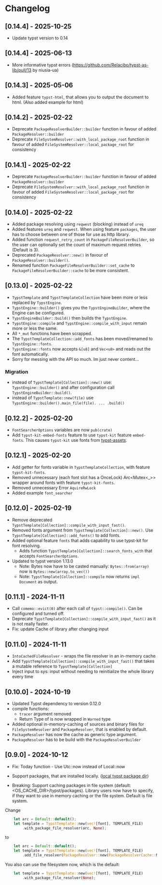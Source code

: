 # Changelog

## [0.14.4] - 2025-10-25

- Update typst version to 0.14

## [0.14.4] - 2025-06-13

- More informative typst errors (https://github.com/Relacibo/typst-as-lib/pull/13 by niusia-ua)

## [0.14.3] - 2025-05-06

- Added feature `typst-html`, that allows you to output the document to html. (Also added example for html)

## [0.14.2] - 2025-02-22

- Deprecate `PackageResolverBuilder::builder` function in favour of added `PackageResolver::builder`
- Deprecate `FileSystemResolver::with_local_package_root` function in favour of added `FileSystemResolver::local_package_root` for consistency

## [0.14.1] - 2025-02-22

- Deprecate `PackageResolverBuilder::builder` function in favour of added `PackageResolver::builder`
- Deprecate `FileSystemResolver::with_local_package_root` function in favour of added `FileSystemResolver::local_package_root` for consistency

## [0.14.0] - 2025-02-22

- Added package resolving using `reqwest` (blocking) instead of `ureq`
- Added features `ureq` and `reqwest`. When using feature `packages`, the user has to choose between one of those for use as http library.
- Added function `request_retry_count` in `PackageFileResolverBuilder`, so the user can optionally set the count of maximum request retries (Default is 3).
- Deprecated `PackageResolver::new()` in favour of `PackageResolver::builder()`.
- Renamed function `PackageFileResolverBuilder::set_cache` to `PackageFileResolverBuilder::cache` to be more consistent.

## [0.13.0] - 2025-02-22

- `TypstTemplate` and `TypstTemplateCollection` have been more or less replaced by `TypstEngine`.
- `TypstEngine::builder()` gives you the `TypstEngineBuilder`, where the Engine can be configured.
- `TypstEngineBuilder::build()` then builds the `TypstEngine`.
- `TypstEngine::compile` and `TypstEngine::compile_with_input` remain more or less the same.
- All `*_mut` functions have been scrapped.
- The `TypstTemplateCollection::add_fonts` has been moved/renamed to `TypstEngine::fonts`.
- `TypstEngine::fonts` now accepts `&[u8]` and `Vec<u8>` and reads out the font automatically.
- Sorry for messing with the API so much. Im just never content...

### Migration

- instead of `TypstTemplate[Collection]::new()` use: `TypstEngine::builder()` and after configuration call `TypstEngineBuilder::build()`.
- instead of `TypstTemplate::new(file)` use `TypstEngine::builder().main_file(file). ... .build()`

## [0.12.2] - 2025-02-20

- `FontSearcherOptions` variables are now `pub(crate)`
- Add `typst-kit-embed-fonts` feature to use `typst-kit` feature `embed-fonts`. This causes `typst-kit` use fonts from [typst-assets](https://github.com/typst/typst-assets).

## [0.12.1] - 2025-02-20

- Add getter for fonts variable in `TypstTemplateCollection`, with feature `typst-kit-fonts`.
- Removed unnecessary (each font slot has a OnceLock) Arc<Mutex<\_>> wrapper around fonts with feature `typst-kit-fonts`.
- Removed unnecessary Error `AquireRwLock`
- Added example `font_searcher`

## [0.12.0] - 2025-02-19

- Remove deprecated `TypstTemplate[Collection]::compile_with_input_fast()`.
- Removed fonts argument from `TypstTemplate[Collection]::new()`. Use `TypstTemplate[Collection]::add_fonts()` to add fonts.
- Added optional feature `fonts` that adds capability to use typst-kit for font resolving.
  - Adds function `TypstTemplate[Collection]::search_fonts_with` that accepts `FontSearcherOptions`.
- Updated to typst version 1.13.0
  - Note: Bytes now have to be casted manually: `Bytes::from(array)` now is `Bytes::new(array.to_vec())`
  - Note: `TypstTemplate[Collection]::compile` now returns `impl Document` as output.

## [0.11.1] - 2024-11-11

- Call `comemo::evict(0)` after each call of `typst::compile()`. Can be configured and turned off.
- Deprecate `TypstTemplate[Collection]::compile_with_input_fast()` as it is not really faster.
- Fix: update Cache of library after changing input

## [0.11.0] - 2024-11-11

- `IntoCachedFileResolver` - wraps the file resolver in an in-memory cache
- Add `TypstTemplate[Collection]::compile_with_input_fast()` that takes a mutable reference to `TypstTemplate[Collection]`
- Inject input to sys: input without needing to reinitialize the whole library every time

## [0.10.0] - 2024-10-19

- Updated Typst dependency to version 0.12.0
- compile functions:
  - `tracer` argument removed
  - Return Type of is now wrapped in `Warned` type
- Added optional in-memory-caching of sources and binary files for
  `FileSystemResolver` and `PackageResolver`, that is enabled by default.
- `PackageResolver` has now the cache as generic type argument.
- `PackageResolver` has to be build with the `PackageResolverBuilder`

## [0.9.0] - 2024-10-12

- Fix: Today function - Use Utc::now instead of Local::now
- Support packages, that are installed locally. ([local typst package dir](https://github.com/typst/packages?tab=readme-ov-file#local-packages))

- Breaking: Support caching packages in file system (default: <OS_CACHE_DIR>/typst/packages). Library users now have to specify, if they want to use in memory caching or the file system. Default is file system.

Change

```rust
    let arc = Default::default();
    let template = TypstTemplate::new(vec![font], TEMPLATE_FILE)
        .with_package_file_resolver(arc, None);
```

to

```rust
    let arc = Default::default();
    let template = TypstTemplate::new(vec![font], TEMPLATE_FILE)
        .add_file_resolver(PackageResolver::new(PackageResolverCache::Memory(arc), None));
```

You also can use the filesystem now, which is the default:

```rust
    let template = TypstTemplate::new(vec![font], TEMPLATE_FILE)
        .with_package_file_resolver(None);
```
